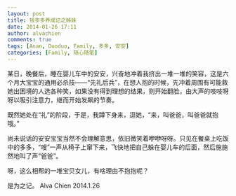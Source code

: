 ```yaml
---
layout: post
title: 钱多多养成记之姊妹
date: 2014-01-26 17:11
author: alvachien
comments: true
tags: [Anan, Duoduo, Family, 多多, 安安]
categories: [Family, 随心随笔]
---
```

某日，晚餐后，睡在婴儿车中的安安，兴奋地冲着我挤出一堆一堆的笑容，这是六个月大宝宝的通用必杀技——“先礼后兵”，在想人抱的时候，先冲着周围有可能救她出困境的人选各种笑，如果没有得到理想的结果，则开始翻脸，由大声的吱吱呀呀以吸引注意力，继而开始发飙的节奏。

既然她处在“礼”的阶段，于是，我蹲下身来，逗她，“来，叫爸爸，叫爸爸就抱哦。”

尚未说话的安安宝宝当然不会理解意思，依旧微笑着咿咿呀呀。只见在餐桌上吃饭中的多多，“嗖”一声从椅子上窜下来，飞快地把自己躲在婴儿车的后面，然后施施然地叫了声“爸爸”。

呀，这么相帮的一堆宝贝女儿，有啥理由不抱抱呢？

是为之记。
Alva Chien
2014.1.26
